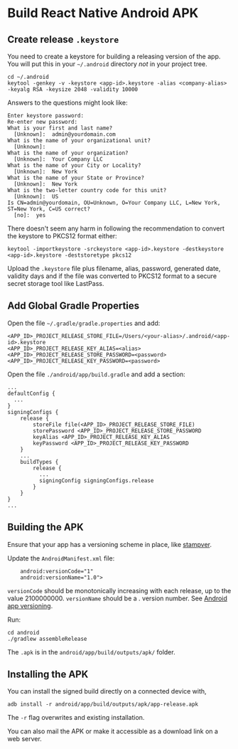 # Build React Native Android APK

## Create release `.keystore`

You need to create a keystore for building a releasing version of the app.  You will put this in your `~/.android` directory _not_ in your project tree.

```
cd ~/.android
keytool -genkey -v -keystore <app-id>.keystore -alias <company-alias> -keyalg RSA -keysize 2048 -validity 10000
```

Answers to the questions might look like:

```
Enter keystore password:
Re-enter new password:
What is your first and last name?
  [Unknown]:  admin@yourdomain.com
What is the name of your organizational unit?
  [Unknown]:
What is the name of your organization?
  [Unknown]:  Your Company LLC
What is the name of your City or Locality?
  [Unknown]:  New York
What is the name of your State or Province?
  [Unknown]:  New York
What is the two-letter country code for this unit?
  [Unknown]:  US
Is CN=admin@yourdomain, OU=Unknown, O=Your Company LLC, L=New York, ST=New York, C=US correct?
  [no]:  yes
```

There doesn't seem any harm in following the recommendation to convert the keystore to PKCS12 format either:

```
keytool -importkeystore -srckeystore <app-id>.keystore -destkeystore <app-id>.keystore -deststoretype pkcs12
```

Upload the `.keystore` file plus filename, alias, password, generated date, validity days and if the file was converted to PKCS12 format to a secure secret storage tool like LastPass.

## Add Global Gradle Properties

Open the file `~/.gradle/gradle.properties` and add:

```
<APP_ID>_PROJECT_RELEASE_STORE_FILE=/Users/<your-alias>/.android/<app-id>.keystore
<APP_ID>_PROJECT_RELEASE_KEY_ALIAS=<alias>
<APP_ID>_PROJECT_RELEASE_STORE_PASSWORD=<password>
<APP_ID>_PROJECT_RELEASE_KEY_PASSWORD=<password>
```

Open the file `./android/app/build.gradle` and add a section:

```
...
defaultConfig {
  ...
}
signingConfigs {
    release {
        storeFile file(<APP_ID>_PROJECT_RELEASE_STORE_FILE)
        storePassword <APP_ID>_PROJECT_RELEASE_STORE_PASSWORD
        keyAlias <APP_ID>_PROJECT_RELEASE_KEY_ALIAS
        keyPassword <APP_ID>_PROJECT_RELEASE_KEY_PASSWORD
    }
    ...
    buildTypes {
        release {
          ...
          signingConfig signingConfigs.release
        }
    }
}
...
```

## Building the APK

Ensure that your app has a versioning scheme in place, like [stampver](https://www.npmjs.com/package/stampver).

Update the `AndroidManifest.xml` file:

```
    android:versionCode="1"
    android:versionName="1.0">
```

`versionCode` should be monotonically increasing with each release, up to the value 2100000000.  `versionName` should be a <major>.<minor> version number.  See [Android app versioning](https://developer.android.com/studio/publish/versioning.html).

Run:

```
cd android
./gradlew assembleRelease
```

The `.apk` is in the `android/app/build/outputs/apk/` folder.

## Installing the APK

You can install the signed build directly on a connected device with,

```
adb install -r android/app/build/outputs/apk/app-release.apk
```

The `-r` flag overwrites and existing installation.  

You can also mail the APK or make it accessible as a download link on a web server.  
